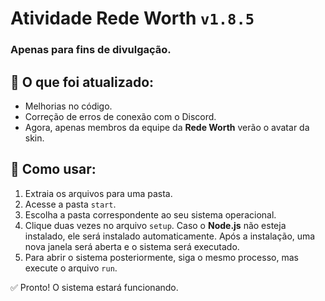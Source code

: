 # Atividade Rede Worth `v1.8.5`  
### Apenas para fins de divulgação.  

## 🔹 O que foi atualizado:  
- Melhorias no código.  
- Correção de erros de conexão com o Discord.  
- Agora, apenas membros da equipe da **Rede Worth** verão o avatar da skin.  

## 🔹 Como usar:  
1. Extraia os arquivos para uma pasta.  
2. Acesse a pasta `start`.  
3. Escolha a pasta correspondente ao seu sistema operacional.  
4. Clique duas vezes no arquivo `setup`. Caso o **Node.js** não esteja instalado, ele será instalado automaticamente. Após a instalação, uma nova janela será aberta e o sistema será executado.  
5. Para abrir o sistema posteriormente, siga o mesmo processo, mas execute o arquivo `run`.  

✅ Pronto! O sistema estará funcionando.